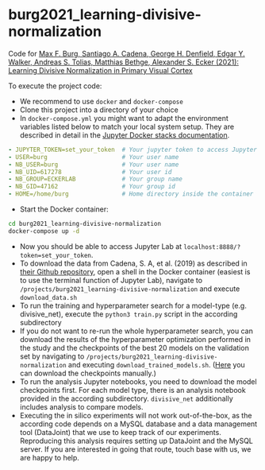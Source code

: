 # burg2021_learning-divisive-normalization

Code for [Max F. Burg, Santiago A. Cadena, George H. Denfield, Edgar Y. Walker, Andreas S. Tolias, Matthias Bethge, Alexander S. Ecker (2021): Learning Divisive Normalization in Primary Visual Cortex](https://www.biorxiv.org/content/10.1101/767285v5)

To execute the project code:

- We recommend to use `docker` and `docker-compose`
- Clone this project into a directory of your choice
- In `docker-compose.yml` you might want to adapt the environment variables listed below to match your local system setup. They are described in detail in the [Jupyter Docker stacks documentation](https://jupyter-docker-stacks.readthedocs.io/en/latest/using/common.html#docker-options).

```yml
- JUPYTER_TOKEN=set_your_token  # Your jupyter token to access Jupyter lab
- USER=burg                     # Your user name
- NB_USER=burg                  # Your user name
- NB_UID=617278                 # Your user id
- NB_GROUP=ECKERLAB             # Your group name
- NB_GID=47162                  # Your group id
- HOME=/home/burg               # Home directory inside the container
```

- Start the Docker container:

```bash
cd burg2021_learning-divisive-normalization
docker-compose up -d
```

- Now you should be able to access Jupyter Lab at `localhost:8888/?token=set_your_token`.
- To download the data from Cadena, S. A, et al. (2019) as described in [their Github repository](https://github.com/sacadena/Cadena2019PlosCB), open a shell in the Docker container (easiest is to use the terminal function of Jupyter Lab), navigate to `/projects/burg2021_learning-divisive-normalization` and execute `download_data.sh`
- To run the training and hyperparameter search for a model-type (e.g. divisive_net), execute the `python3 train.py` script in the according subdirectory
- If you do not want to re-run the whole hyperparameter search, you can download the results of the hyperparameter optimization performed in the study and the checkpoints of the best 20 models on the validation set by navigating to `/projects/burg2021_learning-divisive-normalization` and executing `download_trained_models.sh`. ([Here](https://doi.org/10.25625/0JCXYO) you can download the checkpoints manually.)
- To run the analysis Jupyter notebooks, you need to download the model checkpoints first. For each model type, there is an analysis notebook provided in the according subdirectory. `divisive_net` additionally includes analysis to compare models.
- Executing the in silico experiments will not work out-of-the-box, as the according code depends on a MySQL database and a data management tool (DataJoint) that we use to keep track of our experiments. Reproducing this analysis requires setting up DataJoint and the MySQL server. If you are interested in going that route, touch base with us, we are happy to help.
